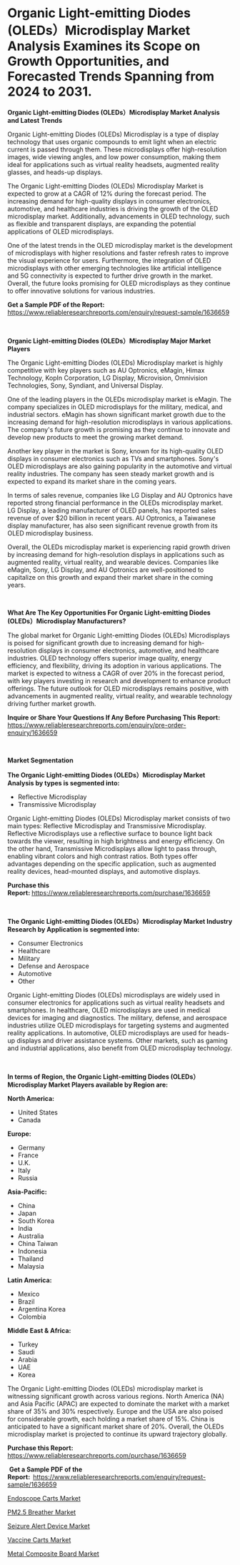 <p><h1>Organic Light-emitting Diodes (OLEDs）Microdisplay Market Analysis Examines its Scope on Growth Opportunities, and Forecasted Trends Spanning from 2024 to 2031.</h1></p><p><strong>Organic Light-emitting Diodes (OLEDs）Microdisplay Market Analysis and Latest Trends</strong></p>
<p><p>Organic Light-emitting Diodes (OLEDs) Microdisplay is a type of display technology that uses organic compounds to emit light when an electric current is passed through them. These microdisplays offer high-resolution images, wide viewing angles, and low power consumption, making them ideal for applications such as virtual reality headsets, augmented reality glasses, and heads-up displays.</p><p>The Organic Light-emitting Diodes (OLEDs) Microdisplay Market is expected to grow at a CAGR of 12% during the forecast period. The increasing demand for high-quality displays in consumer electronics, automotive, and healthcare industries is driving the growth of the OLED microdisplay market. Additionally, advancements in OLED technology, such as flexible and transparent displays, are expanding the potential applications of OLED microdisplays.</p><p>One of the latest trends in the OLED microdisplay market is the development of microdisplays with higher resolutions and faster refresh rates to improve the visual experience for users. Furthermore, the integration of OLED microdisplays with other emerging technologies like artificial intelligence and 5G connectivity is expected to further drive growth in the market. Overall, the future looks promising for OLED microdisplays as they continue to offer innovative solutions for various industries.</p></p>
<p><strong>Get a Sample PDF of the Report:&nbsp;</strong> <a href="https://www.reliableresearchreports.com/enquiry/request-sample/1636659">https://www.reliableresearchreports.com/enquiry/request-sample/1636659</a></p>
<p>&nbsp;</p>
<p><strong>Organic Light-emitting Diodes (OLEDs）Microdisplay Major Market Players</strong></p>
<p><p>The Organic Light-emitting Diodes (OLEDs) Microdisplay market is highly competitive with key players such as AU Optronics, eMagin, Himax Technology, KopIn Corporation, LG Display, Microvision, Omnivision Technologies, Sony, Syndiant, and Universal Display.</p><p>One of the leading players in the OLEDs microdisplay market is eMagin. The company specializes in OLED microdisplays for the military, medical, and industrial sectors. eMagin has shown significant market growth due to the increasing demand for high-resolution microdisplays in various applications. The company's future growth is promising as they continue to innovate and develop new products to meet the growing market demand.</p><p>Another key player in the market is Sony, known for its high-quality OLED displays in consumer electronics such as TVs and smartphones. Sony's OLED microdisplays are also gaining popularity in the automotive and virtual reality industries. The company has seen steady market growth and is expected to expand its market share in the coming years.</p><p>In terms of sales revenue, companies like LG Display and AU Optronics have reported strong financial performance in the OLEDs microdisplay market. LG Display, a leading manufacturer of OLED panels, has reported sales revenue of over $20 billion in recent years. AU Optronics, a Taiwanese display manufacturer, has also seen significant revenue growth from its OLED microdisplay business.</p><p>Overall, the OLEDs microdisplay market is experiencing rapid growth driven by increasing demand for high-resolution displays in applications such as augmented reality, virtual reality, and wearable devices. Companies like eMagin, Sony, LG Display, and AU Optronics are well-positioned to capitalize on this growth and expand their market share in the coming years.</p></p>
<p>&nbsp;</p>
<p><strong>What Are The Key Opportunities For Organic Light-emitting Diodes (OLEDs）Microdisplay Manufacturers?</strong></p>
<p><p>The global market for Organic Light-emitting Diodes (OLEDs) Microdisplays is poised for significant growth due to increasing demand for high-resolution displays in consumer electronics, automotive, and healthcare industries. OLED technology offers superior image quality, energy efficiency, and flexibility, driving its adoption in various applications. The market is expected to witness a CAGR of over 20% in the forecast period, with key players investing in research and development to enhance product offerings. The future outlook for OLED microdisplays remains positive, with advancements in augmented reality, virtual reality, and wearable technology driving further market growth.</p></p>
<p><strong>Inquire or Share Your Questions If Any Before Purchasing This Report:</strong> <a href="https://www.reliableresearchreports.com/enquiry/pre-order-enquiry/1636659">https://www.reliableresearchreports.com/enquiry/pre-order-enquiry/1636659</a></p>
<p>&nbsp;</p>
<p><strong>Market Segmentation</strong></p>
<p><strong>The Organic Light-emitting Diodes (OLEDs）Microdisplay Market Analysis by types is segmented into:</strong></p>
<p><ul><li>Reflective Microdisplay</li><li>Transmissive Microdisplay</li></ul></p>
<p><p>Organic Light-emitting Diodes (OLEDs) Microdisplay market consists of two main types: Reflective Microdisplay and Transmissive Microdisplay. Reflective Microdisplays use a reflective surface to bounce light back towards the viewer, resulting in high brightness and energy efficiency. On the other hand, Transmissive Microdisplays allow light to pass through, enabling vibrant colors and high contrast ratios. Both types offer advantages depending on the specific application, such as augmented reality devices, head-mounted displays, and automotive displays.</p></p>
<p><strong>Purchase this Report:&nbsp;</strong><a href="https://www.reliableresearchreports.com/purchase/1636659">https://www.reliableresearchreports.com/purchase/1636659</a></p>
<p>&nbsp;</p>
<p><strong>The Organic Light-emitting Diodes (OLEDs）Microdisplay Market Industry Research by Application is segmented into:</strong></p>
<p><ul><li>Consumer Electronics</li><li>Healthcare</li><li>Military</li><li>Defense and Aerospace</li><li>Automotive</li><li>Other</li></ul></p>
<p><p>Organic Light-emitting Diodes (OLEDs) microdisplays are widely used in consumer electronics for applications such as virtual reality headsets and smartphones. In healthcare, OLED microdisplays are used in medical devices for imaging and diagnostics. The military, defense, and aerospace industries utilize OLED microdisplays for targeting systems and augmented reality applications. In automotive, OLED microdisplays are used for heads-up displays and driver assistance systems. Other markets, such as gaming and industrial applications, also benefit from OLED microdisplay technology.</p></p>
<p>&nbsp;</p>
<p><strong>In terms of Region, the Organic Light-emitting Diodes (OLEDs）Microdisplay Market Players available by Region are:</strong></p>
<p>
    <p> <strong> North America: </strong>
        <ul>
            <li>United States</li>
            <li>Canada</li>
        </ul>
        </p> 
    <p> <strong> Europe: </strong>
        <ul>
            <li>Germany</li>
            <li>France</li>
            <li>U.K.</li>
            <li>Italy</li>
            <li>Russia</li>
        </ul>
        </p> 
    <p> <strong> Asia-Pacific: </strong>
        <ul>
            <li>China</li>
            <li>Japan</li>
            <li>South Korea</li>
            <li>India</li>
            <li>Australia</li>
            <li>China Taiwan</li>
            <li>Indonesia</li>
            <li>Thailand</li>
            <li>Malaysia</li>
        </ul>
        </p> 
    <p> <strong> Latin America: </strong>
        <ul>
            <li>Mexico</li>
            <li>Brazil</li>
            <li>Argentina Korea</li>
            <li>Colombia</li>
        </ul>
        </p> 
    <p> <strong> Middle East & Africa: </strong>
        <ul>
            <li>Turkey</li>
            <li>Saudi</li>
            <li>Arabia</li>
            <li>UAE</li>
            <li>Korea</li>
        </ul>
    </p>
    </p>
<p><p>The Organic Light-emitting Diodes (OLEDs) microdisplay market is witnessing significant growth across various regions. North America (NA) and Asia Pacific (APAC) are expected to dominate the market with a market share of 35% and 30% respectively. Europe and the USA are also poised for considerable growth, each holding a market share of 15%. China is anticipated to have a significant market share of 20%. Overall, the OLEDs microdisplay market is projected to continue its upward trajectory globally.</p></p>
<p><strong>Purchase this Report: </strong><a href="https://www.reliableresearchreports.com/purchase/1636659">https://www.reliableresearchreports.com/purchase/1636659</a></p>
<p>&nbsp;<strong>Get a Sample PDF of the Report:&nbsp;&nbsp;</strong><a href="https://www.reliableresearchreports.com/enquiry/request-sample/1636659">https://www.reliableresearchreports.com/enquiry/request-sample/1636659</a></p>
<p><strong></strong></p>
<p><p><a href="https://medium.com/@lisastevens48/endoscope-carts-market-report-reveals-the-latest-trends-and-growth-opportunities-of-this-market-0b8a7bbacf9a">Endoscope Carts Market</a></p><p><a href="https://github.com/beatblasta/Market-Research-Report-List-1/blob/main/pm25-breather-market.md">PM2.5 Breather Market</a></p><p><a href="https://medium.com/p/c5346bc1a158/edit">Seizure Alert Device Market</a></p><p><a href="https://medium.com/@lisastevens48/vaccine-carts-market-size-market-outlook-and-market-forecast-2024-to-2031-17adf661b3da">Vaccine Carts Market</a></p><p><a href="https://github.com/shotows/Market-Research-Report-List-1/blob/main/metal-composite-board-market.md">Metal Composite Board Market</a></p></p>